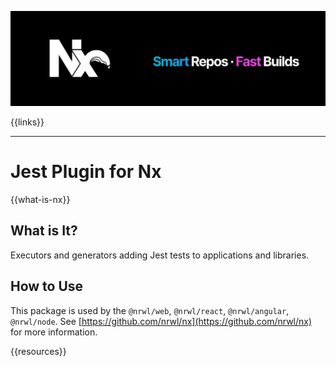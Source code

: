 <p style="text-align: center;"><img src="https://raw.githubusercontent.com/nrwl/nx/master/images/nx.png" width="600" alt="Nx - Powerful, Extensible Dev Tools"></p>

{{links}}

<hr>

# Jest Plugin for Nx

{{what-is-nx}}

## What is It?

Executors and generators adding Jest tests to applications and libraries.

## How to Use

This package is used by the `@nrwl/web`, `@nrwl/react`, `@nrwl/angular`, `@nrwl/node`. See [https://github.com/nrwl/nx](https://github.com/nrwl/nx) for more information.

{{resources}}
